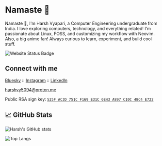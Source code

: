 # Namaste 🙏

Namaste 🙏, I'm Harsh Vyapari, a Computer Engineering undergraduate from India. I love exploring computers, technology, and everything related! I'm passionate about Linux, FOSS, and customizing my workflow with Neovim. Also, a big anime fan! Always curious to learn, experiment, and build cool stuff.

![Website Status Badge](https://img.shields.io/website?url=https%3A%2F%2Fharshv5094.netlify.app)

## Connect with me

[Bluesky](https://bsky.app/profile/harshv5094.bsky.social) :: [Instagram](https://instagram.com/harshv5094) :: [LinkedIn](https://linkedin.com/in/harshv5094)

[harshvy5094@proton.me](mailto:harshvy5094@proton.me)

Public RSA sign key: [`525F AC3D 751C F169 E31C 0E43 A897 C10C 48C4 E722`](https://raw.githubusercontent.com/harshv5094/harshv5094/refs/heads/main/git-sign-rsa-public.asc)

## 📈 GitHub Stats

![Harsh's GitHub stats](https://github-readme-stats.vercel.app/api?username=harshv5094&show_icons=true&rank_icon=github&theme=tokyonight)

![Top Langs](https://github-readme-stats.vercel.app/api/top-langs/?username=harshv5094&layout=compact&theme=tokyonight)
